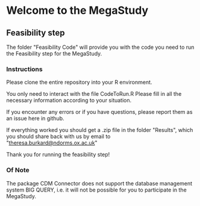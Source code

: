 # Welcome to the MegaStudy
## Feasibility step

The folder "Feasibility Code" will provide you with the code you need to run the Feasibility step for the MegaStudy.

### Instructions
Please clone the entire repository into your R environment.

You only need to interact with the file CodeToRun.R
Please fill in all the necessary information according to your situation. 

If you encounter any errors or if you have questions, please report them as an issue here in github. 

If everything worked you should get a .zip file in the folder "Results", which you should share back with us by email to 
"theresa.burkard@ndorms.ox.ac.uk"

Thank you for running the feasibility step!

### Of Note
The package CDM Connector does not support the database management system BIG QUERY, i.e. it will not be possible for you to participate in the MegaStudy. 
